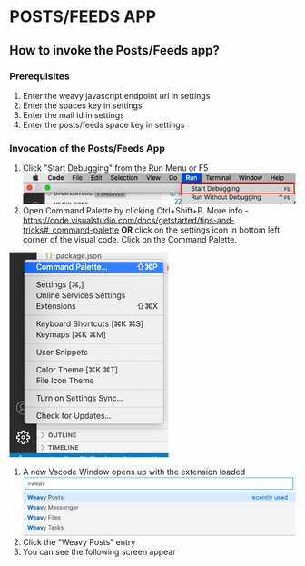 # POSTS/FEEDS APP

## How to invoke the Posts/Feeds app?

### Prerequisites
1. Enter the weavy javascript endpoint url in settings
1. Enter the spaces key in settings
1. Enter the mail id in settings
1. Enter the posts/feeds space key in settings

### Invocation of the Posts/Feeds App

1. Click "Start Debugging" from the Run Menu or F5
   ![vscode-start-debugging](../images/vscode-debug.png)
1. Open Command Palette by clicking Ctrl+Shift+P. More info - https://code.visualstudio.com/docs/getstarted/tips-and-tricks#_command-palette **OR** click on the settings icon in bottom left corner of the visual code. Click on the Command Palette.

![settings-vscode](../images/vscode-settings.png)

1. A new Vscode Window opens up with the extension loaded
    ![command](../images/commands.png)
1. Click the "Weavy Posts" entry
1. You can see the following screen appear